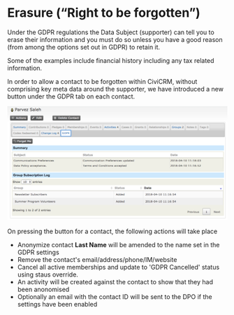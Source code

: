 # Erasure (“Right to be forgotten”)

Under the GDPR regulations the Data Subject (supporter) can tell you to erase their information and you must do so unless you have a good reason (from among the options set out in GDPR) to retain it.

Some of the examples include financial history including any tax related information.

In order to allow a contact to be forgotten within CiviCRM, without comprising key meta data around the supporter, we have introduced a new button under the GDPR tab on each contact.

![Communication Preferences Main](./images/forget-me-button-gdpr-tab.png)

On pressing the button for a contact, the following actions will take place

* Anonymize contact **Last Name** will be amended to the name set in the GDPR settings
* Remove the contact's email/address/phone/IM/website
* Cancel all active memberships and update to 'GDPR Cancelled' status using staus override.
* An activity will be created against the contact to show that they had been anonomised
* Optionally an email with the contact ID will be sent to the DPO if the settings have been enabled

